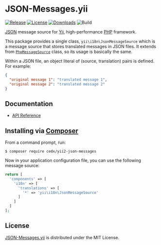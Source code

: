 # JSON-Messages.yii
[![Release](http://img.shields.io/packagist/v/cedx/yii2-json-messages.svg)](https://packagist.org/packages/cedx/yii2-json-messages) [![License](http://img.shields.io/packagist/l/cedx/yii2-json-messages.svg)](http://dev.belin.io/json-messages.yii/src/master/LICENSE.txt) [![Downloads](http://img.shields.io/packagist/dt/cedx/yii2-json-messages.svg)](https://packagist.org/packages/cedx/yii2-json-messages) ![Build](https://img.shields.io/codeship/16aefad0-bc20-0132-2beb-7ab97aac1fb6.svg)

[JSON](http://json.org) message source for [Yii](http://www.yiiframework.com), high-performance [PHP](https://php.net) framework.

This package provides a single class, `yii\i18n\JsonMessageSource` which is a message source that stores translated messages in JSON files.
It extends from [`PhpMessageSource`](http://www.yiiframework.com/doc-2.0/yii-i18n-phpmessagesource.html) class, so its usage is basically the same.

Within a JSON file, an object literal of (source, translation) pairs is defined. For example:

```json
{
  "original message 1": "translated message 1",
  "original message 2": "translated message 2"
}
```

## Documentation
- [API Reference](http://api.belin.io/json-messages.yii)

## Installing via [Composer](https://getcomposer.org)
From a command prompt, run:

```shell
$ composer require cedx/yii2-json-messages
```

Now in your application configuration file, you can use the following message source:

```php
return [
  'components' => [
    'i18n' => [
	  'translations' => [
		'*' => 'yii\i18n\JsonMessageSource'
	  ]
    ]
  ]
];
```

## License
[JSON-Messages.yii](https://packagist.org/packages/cedx/yii2-json-messages) is distributed under the MIT License.
